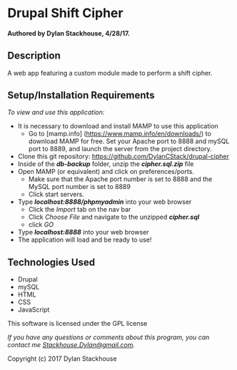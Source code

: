 # Drupal Shift Cipher
#### Authored by Dylan Stackhouse, 4/28/17.

## Description
A web app featuring a custom module made to perform a shift cipher.

## Setup/Installation Requirements
_To view and use this application:_
* It is necessary to download and install MAMP to use this application
    * Go to [mamp.info] (https://www.mamp.info/en/downloads/) to download MAMP for free. Set your Apache port to 8888 and mySQL port to 8889, and launch the server from the project directory.
* Clone this git repository: https://github.com/DylanCStack/drupal-cipher
* Inside of the **_db-backup_** folder, unzip the **_cipher.sql.zip_** file
* Open MAMP (or equivalent) and click on preferences/ports.
    * Make sure that the Apache port number is set to 8888 and the MySQL port number is set to 8889
    * Click start servers.
* Type **_localhost:8888/phpmyadmin_** into your web browser
    * Click the _Import_ tab on the nav bar
    * Click _Choose File_ and navigate to the unzipped **_cipher.sql_**
    * click _GO_
* Type **_localhost:8888_** into your web browser
* The application will load and be ready to use!

## Technologies Used
* Drupal
* mySQL
* HTML
* CSS
* JavaScript

This software is licensed under the GPL license

_If you have any questions or comments about this program, you can contact me [Stackhouse.Dylan@gmail.com](mailto:Stackhouse.Dylan@gmail.com)._

Copyright (c) 2017 Dylan Stackhouse
